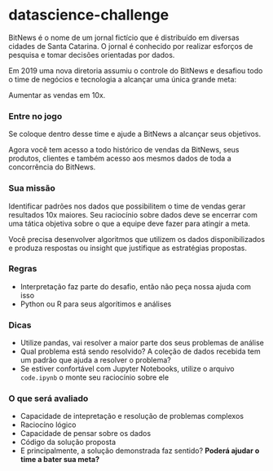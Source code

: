 datascience-challenge
=====================

BitNews é o nome de um jornal fictício que é distribuído em diversas cidades de Santa Catarina. O jornal é conhecido por realizar esforços de pesquisa e tomar decisões orientadas por dados.  

Em 2019 uma nova diretoria assumiu o controle do BitNews e desafiou todo o time de negócios e tecnologia a alcançar uma única grande meta:

Aumentar as vendas em 10x.

### Entre no jogo
Se coloque dentro desse time e ajude a BitNews a alcançar seus objetivos.

Agora você tem acesso a todo histórico de vendas da BitNews, seus produtos, clientes e também acesso aos mesmos dados de toda  a concorrência do BitNews.

### Sua missão
Identificar padrões nos dados que possibilitem o time de vendas gerar resultados 10x maiores. Seu raciocínio sobre dados deve se encerrar com uma tática objetiva sobre o que a equipe deve fazer para atingir a meta.

Você precisa desenvolver algoritmos que utilizem os dados disponibilizados e produza respostas ou insight que justifique as estratégias propostas.

### Regras

- Interpretação faz parte do desafio, então não peça nossa ajuda com isso
- Python ou R para seus algorítimos e análises

### Dicas

- Utilize pandas, vai resolver a maior parte dos seus problemas de análise
- Qual problema está sendo resolvido? A coleção de dados recebida tem um padrão que ajuda a resolver o problema?
- Se estiver confortável com Jupyter Notebooks, utilize o arquivo `code.ipynb` o monte seu raciocínio sobre ele

### O que será avaliado

- Capacidade de intepretação e resolução de problemas complexos
- Raciocíno lógico
- Capacidade de pensar sobre os dados
- Código da solução proposta
- E principalmente, a solução demonstrada faz sentido? **Poderá ajudar o time a bater sua meta?**

